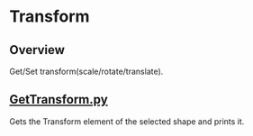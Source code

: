 # Transform

## Overview

Get/Set transform(scale/rotate/translate).    

## [GetTransform.py](./GetTransform.py)    

Gets the Transform element of the selected shape and prints it.     
